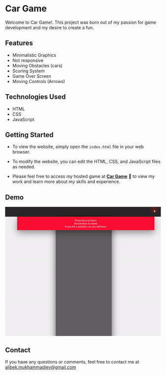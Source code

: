 #   Car Game

Welcome to Car Game!. This project was born out of my passion for game development and my desire to create a fun.

## Features

- Minimalistic Graphics
- Not responsive 
- Moving Obstacles (cars)
- Scoring System
- Game Over Screen
- Moving Controls (Arrows)


## Technologies Used

- HTML
- CSS
- JavaScript

## Getting Started

- To view the website, simply open the `index.html` file in your web browser.

- To modify the website, you can edit the HTML, CSS, and JavaScript files as needed.

- Please feel free to access my hosted game at [**Car Game**](https://rally-wally.netlify.app/) 🔗 to view my work and learn more about my skills and experience.

## Demo
![GIF](demo.gif)

## Contact

If you have any questions or comments, feel free to contact me at alibek.mukhammadiev@gmail.com
